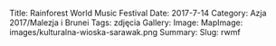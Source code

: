 Title: Rainforest World Music Festival
Date: 2017-7-14
Category: Azja 2017/Malezja i Brunei
Tags: zdjęcia
Gallery:
Image:
MapImage: images/kulturalna-wioska-sarawak.png
Summary:
Slug: rwmf
